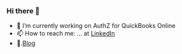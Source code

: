 ### Hi there 👋

- 🔭 I’m currently working on AuthZ for QuickBooks Online
- 📫 How to reach me: ... at [LinkedIn](https://www.linkedin.com/in/avanathan/)
- 📖.[Blog](https://bytesunlimited.org/about/)

<!--
**avanathan/avanathan** is a ✨ _special_ ✨ repository because its `README.md` (this file) appears on your GitHub profile.

Here are some ideas to get you started:

- 🔭 I’m currently working on ...
- 🌱 I’m currently learning ...
- 👯 I’m looking to collaborate on ...
- 🤔 I’m looking for help with ...
- 💬 Ask me about ...
- 📫 How to reach me: ...
- 😄 Pronouns: ...
- ⚡ Fun fact: ...
-->

